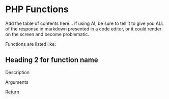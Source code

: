 # PHP Functions

Add the table of contents here... if using AI, be sure to tell it to give you ALL of the response in markdown presented in a code editor, or it could render on the screen and become problematic.

Functions are listed like:

## Heading 2 for function name

Description

Arguments

Return
